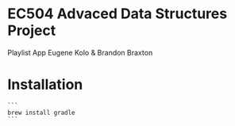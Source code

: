 
# EC504 Advaced Data Structures Project
Playlist App 
Eugene Kolo & Brandon Braxton

# Installation
    ```
    brew install gradle
    ```
